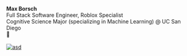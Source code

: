 **Max Borsch**
<br>
Full Stack Software Engineer, Roblox Specialist
<br>
Cognitive Science Major (specializing in Machine Learning) @ UC San Diego
<br>
👋
<br><br>
[![asd](https://i.ibb.co/g4W50yD/twitter.png)](https://twitter.com/Blocky_Max)
